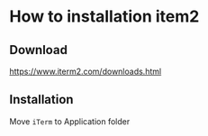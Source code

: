 # How to installation item2

## Download

<https://www.iterm2.com/downloads.html>

## Installation

Move `iTerm` to Application folder
